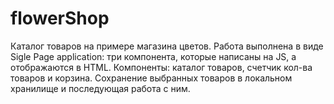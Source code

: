 # flowerShop
Каталог товаров на примере магазина цветов. Работа выполнена в виде Sigle Page application: три компонента, которые написаны на JS, а отображаются в HTML. Компоненты: каталог товаров, счетчик кол-ва товаров и корзина. Сохранение выбранных товаров в локальном хранилище и последующая работа с ним. 

